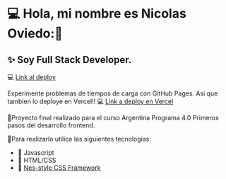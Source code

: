 
# :computer: Hola, mi nombre es Nicolas Oviedo:👋
## ✨ Soy Full Stack Developer.
:computer: [Link al deploy](https://nicovied0.github.io/ProyectoFinalAP4.0/)

Experimente problemas de tiempos de carga con GitHub Pages. Asi que tambien lo deploye en Vercel!!
:computer: [Link a deploy en Vercel](https://argentinaprograma-cv.vercel.app)

:floppy_disk:Proyecto final realizado para el curso Argentina Programa 4.0 Primeros pasos del desarrollo frontend. 

:floppy_disk:Para realizarlo utilice las siguientes tecnologias:
- :space_invader: Javascript
- :space_invader: HTML/CSS
- :space_invader: [Nes-style CSS Framework](https://nostalgic-css.github.io/NES.css/)
